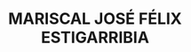 ---
title: MARISCAL JOSÉ FÉLIX ESTIGARRIBIA
url: /mariscal-jose-felix-estigarribia/
latitude: -25.308
longitude: -57.577
---